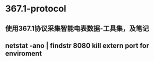 # 367.1-protocol
##  使用367.1协议采集智能电表数据-工具集，及笔记

##  netstat -ano | findstr 8080    kill extern port for enviroment
